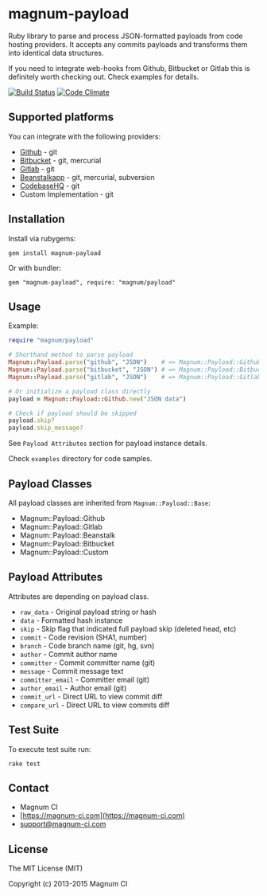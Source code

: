 # magnum-payload

Ruby library to parse and process JSON-formatted payloads from code hosting providers. 
It accepts any commits payloads and transforms them into identical data structures. 

If you need to integrate web-hooks from Github, Bitbucket or Gitlab this is definitely
worth checking out. Check examples for details.

[![Build Status](https://magnum-ci.com/status/1f87bb33961c21de5940142e86a741f1.png)](https://magnum-ci.com/public/0cb3a398347ebeeb90fb/builds) 
[![Code Climate](https://codeclimate.com/github/magnumci/magnum-payload.png)](https://codeclimate.com/github/magnumci/magnum-payload)

## Supported platforms

You can integrate with the following providers:

- [Github](https://github.com) - git
- [Bitbucket](https://bitbucket.org) - git, mercurial
- [Gitlab](https://www.gitlab.com/) - git
- [Beanstalkapp](http://beanstalkapp.com/) - git, mercurial, subversion
- [CodebaseHQ](http://www.codebasehq.com/) - git
- Custom Implementation - git

## Installation

Install via rubygems:

```
gem install magnum-payload
```

Or with bundler:

```
gem "magnum-payload", require: "magnum/payload"
```

## Usage

Example:

```ruby
require "magnum/payload"

# Shorthand method to parse payload
Magnum::Payload.parse("github", "JSON")    # => Magnum::Payload::Github
Magnum::Payload.parse("bitbucket", "JSON") # => Magnum::Payload::Bitbucket
Magnum::Payload.parse("gitlab", "JSON")    # => Magnum::Payload::Gitlab

# Or initialize a payload class directly
payload = Magnum::Payload::Github.new("JSON data")

# Check if payload should be skipped
payload.skip?
payload.skip_message?
```

See `Payload Attributes` section for payload instance details.

Check `examples` directory for code samples.

## Payload Classes

All payload classes are inherited from `Magnum::Payload::Base`:

- Magnum::Payload::Github
- Magnum::Payload::Gitlab
- Magnum::Payload::Beanstalk
- Magnum::Payload::Bitbucket
- Magnum::Payload::Custom

## Payload Attributes

Attributes are depending on payload class.

- `raw_data`        - Original payload string or hash
- `data`            - Formatted hash instance
- `skip`            - Skip flag that indicated full payload skip (deleted head, etc)
- `commit`          - Code revision (SHA1, number)
- `branch`          - Code branch name (git, hg, svn)
- `author`          - Commit author name
- `committer`       - Commit committer name (git)
- `message`         - Commit message text
- `committer_email` - Committer email (git)
- `author_email`    - Author email (git)
- `commit_url`      - Direct URL to view commit diff
- `compare_url`     - Direct URL to view commits diff

## Test Suite

To execute test suite run:

```
rake test
```

## Contact

- Magnum CI
- [https://magnum-ci.com](https://magnum-ci.com)
- [support@magnum-ci.com](mailto:support@magnum-ci.com)

## License

The MIT License (MIT)

Copyright (c) 2013-2015 Magnum CI
